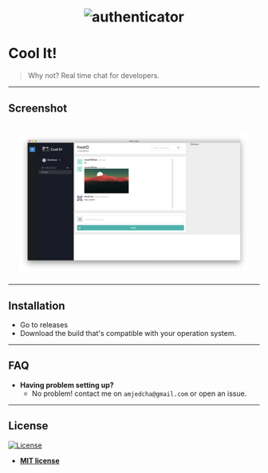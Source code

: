 <h1 align="center"><img src="./img/logo.png" alt="authenticator" width="128px">
</h1>

# Cool It!

> Why not? Real time chat for developers. 

---

## Screenshot
<h1 align="center"><img src="./img/coolit.png" alt="authenticator" width="460px">
</h1>

---

## Installation

- Go to releases
- Download the build that's compatible with your operation system.

---

## FAQ

- **Having problem setting up?**
    - No problem! contact me on `amjedcha@gmail.com` or open an issue.

---


## License

[![License](http://img.shields.io/:license-mit-blue.svg?style=flat-square)](http://badges.mit-license.org)

- **[MIT license](http://opensource.org/licenses/mit-license.php)**
